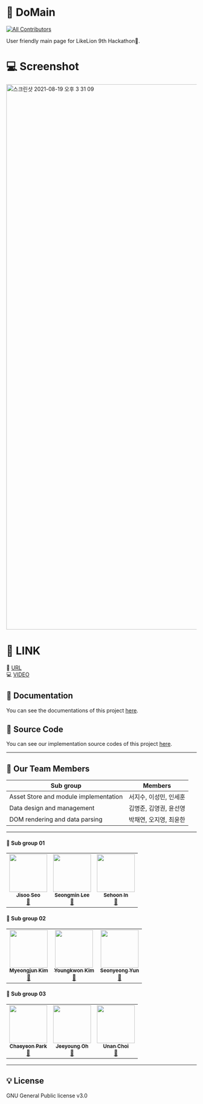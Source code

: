 # 👑 DoMain
<!-- ALL-CONTRIBUTORS-BADGE:START - Do not remove or modify this section -->
[![All Contributors](https://img.shields.io/badge/all_contributors-9-g.svg?style=flat-square)](#contributors-)
<!-- ALL-CONTRIBUTORS-BADGE:END -->
User friendly main page for LikeLion 9th Hackathon🦁.

# 💻 Screenshot
<img width="1440" alt="스크린샷 2021-08-19 오후 3 31 09" src="https://user-images.githubusercontent.com/39653584/130019319-1e9ee225-660a-432f-9e98-016e953c6e62.png">


# 🔮 LINK
🌟 [URL](http://do-main.site:8000)\
💻 [VIDEO](https://www.instagram.com/tv/CSlSn8oF1_-/?utm_source=ig_web_copy_link)

## 📒 Documentation
You can see the documentations of this project [here](./docs).  

## 📑 Source Code
You can see our implementation source codes of this project [here](./src).

---

## 💛 Our Team Members

| Sub group               | Members        |
|-------------------------|----------------|
| Asset Store and module implementation        | 서지수, 이성민, 인세훈 |
| Data design and management   | 김명준, 김영권, 윤선영 |
| DOM rendering and data parsing | 박채연, 오지영, 최윤한 |

---

#### 🥰 Sub group 01
<!-- ALL-CONTRIBUTORS-LIST:START - Do not remove or modify this section -->
<!-- prettier-ignore-start -->
<!-- markdownlint-disable -->
<table>
  <tr>
    <td align="center"><a href="https://github.com/Seojisoo20191941"><img src="https://avatars.githubusercontent.com/u/76681519?v=4?s=100" width="100px;" alt=""/><br /><sub><b>Jisoo Seo</b></sub></a><br /><a href="https://github.com/LikeLion-CAU-9th/DoMain/commits?author=Seojisoo20191941" title="Documentation">🔱</a></td>
    <td align="center"><a href="https://github.com/seongmin221"><img src="https://avatars.githubusercontent.com/u/72431640?v=4?s=100" width="100px;" alt=""/><br /><sub><b>Seongmin Lee</b></sub></a><br /><a href="https://github.com/LikeLion-CAU-9th/DoMain/commits?author=seongmin221" title="Documentation">🔱</a></td>
    <td align="center"><a href="https://github.com/oereo"><img src="https://avatars.githubusercontent.com/u/49235528?v=4?s=100" width="100px;" alt=""/><br /><sub><b>Sehoon In</b></sub></a><br /><a href="https://github.com/LikeLion-CAU-9th/DoMain/commits?author=oereo" title="Documentation">🔱</a></td>
  </tr>
</table>

#### 🥰 Sub group 02

<table>
  <tr>
    <td align="center"><a href="https://github.com/myeongjunkim"><img src="https://avatars.githubusercontent.com/u/82504981?v=4?s=100" width="100px;" alt=""/><br /><sub><b>Myeongjun Kim</b></sub></a><br /><a href="https://github.com/LikeLion-CAU-9th/DoMain/commits?author=myeongjunkim" title="Documentation">🔱</a></td>
    <td align="center"><a href="https://github.com/youngkwon02"><img src="https://avatars.githubusercontent.com/u/39653584?v=4?s=100" width="100px;" alt=""/><br /><sub><b>Youngkwon Kim</b></sub></a><br /><a href="https://github.com/LikeLion-CAU-9th/DoMain/commits?author=youngkwon02" title="Documentation">🔱</a></td>
    <td align="center"><a href="https://github.com/yunseonyeong"><img src="https://avatars.githubusercontent.com/u/64634970?v=4?s=100" width="100px;" alt=""/><br /><sub><b>Seonyeong Yun</b></sub></a><br /><a href="https://github.com/LikeLion-CAU-9th/DoMain/commits?author=yunseonyeong" title="Documentation">🔱</a></td>
  </tr>
</table>

#### 🥰 Sub group 03

<table>
  <tr>
    <td align="center"><a href="https://github.com/chaeyeon09"><img src="https://avatars.githubusercontent.com/u/80663064?v=4?s=100" width="100px;" alt=""/><br /><sub><b>Chaeyeon Park</b></sub></a><br /><a href="https://github.com/LikeLion-CAU-9th/DoMain/commits?author=chaeyeon09" title="Documentation">🔱</a></td>
    <td align="center"><a href="https://github.com/ohjeeyoung"><img src="https://avatars.githubusercontent.com/u/62995632?v=4?s=100" width="100px;" alt=""/><br /><sub><b>Jeeyoung Oh</b></sub></a><br /><a href="https://github.com/LikeLion-CAU-9th/DoMain/commits?author=ohjeeyoung" title="Documentation">🔱</a></td>
    <td align="center"><a href="https://github.com/unanchoi"><img src="https://avatars.githubusercontent.com/u/81692211?v=4?s=100" width="100px;" alt=""/><br /><sub><b>Unan Choi</b></sub></a><br /><a href="https://github.com/LikeLion-CAU-9th/DoMain/commits?author=unanchoi" title="Documentation">🔱</a></td>
  </tr>
</table>

<!-- markdownlint-restore -->
<!-- prettier-ignore-end -->

<!-- ALL-CONTRIBUTORS-LIST:END -->

-----
## 💡 License
GNU General Public license v3.0

